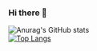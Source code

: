 ### Hi there 👋

<!--
**gokhansaldik/gokhansaldik** is a ✨ _special_ ✨ repository because its `README.md` (this file) appears on your GitHub profile.

Here are some ideas to get you started:

- 🔭 I’m currently working on ...
- 🌱 I’m currently learning ...
- 👯 I’m looking to collaborate on ...
- 🤔 I’m looking for help with ...
- 💬 Ask me about ...
- 📫 How to reach me: ...
- 😄 Pronouns: ...
- ⚡ Fun fact: ...
-->
![Anurag's GitHub stats](https://github-readme-stats.vercel.app/api?username=gokhansaldik&show_icons=true&theme=synthwave)
<br>
[![Top Langs](https://github-readme-stats.vercel.app/api/top-langs/?username=gokhansaldik&layout=compact)](https://github.com/anuraghazra/github-readme-stats)
